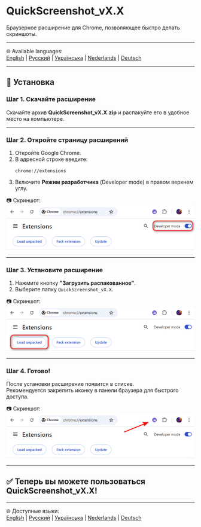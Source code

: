# QuickScreenshot_vX.X
Браузерное расширение для Chrome, позволяющее быстро делать скриншоты.

---

🌐 Available languages:  
[English](README.md) | [Русский](README.ru.md) | [Українська](README.uk.md) | [Nederlands](README.nl.md) | [Deutsch](README.de.md)

---

## 🚀 Установка

### Шаг 1. Скачайте расширение
Скачайте архив **QuickScreenshot_vX.X.zip** и распакуйте его в удобное место на компьютере.

---

### Шаг 2. Откройте страницу расширений
1. Откройте Google Chrome.  
2. В адресной строке введите:  
   ```
   chrome://extensions
   ```
3. Включите **Режим разработчика** (Developer mode) в правом верхнем углу.

📷 Скриншот:  
![Developer mode](screenshots/step2_developer_mode.png)

---

### Шаг 3. Установите расширение
1. Нажмите кнопку **"Загрузить распакованное"**.  
2. Выберите папку `QuickScreenshot_vX.X`.  

📷 Скриншот:  
![Load unpacked](screenshots/step3_load_unpacked.png)

---

### Шаг 4. Готово!
После установки расширение появится в списке.  
Рекомендуется закрепить иконку в панели браузера для быстрого доступа.

📷 Скриншот:  
![Extension installed](screenshots/step4_installed.png)

---

## ✅ Теперь вы можете пользоваться QuickScreenshot_vX.X!

---

🌐 Доступные языки:  
[English](README.md) | [Русский](README.ru.md) | [Українська](README.uk.md) | [Nederlands](README.nl.md) | [Deutsch](README.de.md)

